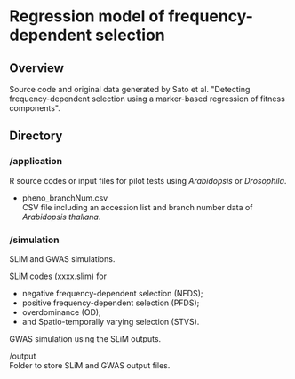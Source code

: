 # Regression model of frequency-dependent selection  

## Overview  
Source code and original data generated by Sato et al. "Detecting frequency-dependent selection using a marker-based regression of fitness components".  

## Directory

### /application
R source codes or input files for pilot tests using <i>Arabidopsis</i> or <i>Drosophila</i>.  

- pheno_branchNum.csv  
CSV file including an accession list and branch number data of <i>Arabidopsis thaliana</i>.  


### /simulation
SLiM and GWAS simulations.  

SLiM codes (xxxx.slim) for  
- negative frequency-dependent selection (NFDS);  
- positive frequency-dependent selection (PFDS);  
- overdominance (OD);  
- and Spatio-temporally varying selection (STVS).  

GWAS simulation using the SLiM outputs.  

/output  
Folder to store SLiM and GWAS output files.  

